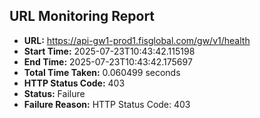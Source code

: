 ## URL Monitoring Report

- **URL:** https://api-gw1-prod1.fisglobal.com/gw/v1/health
- **Start Time:** 2025-07-23T10:43:42.115198
- **End Time:** 2025-07-23T10:43:42.175697
- **Total Time Taken:** 0.060499 seconds
- **HTTP Status Code:** 403
- **Status:** Failure
- **Failure Reason:** HTTP Status Code: 403

